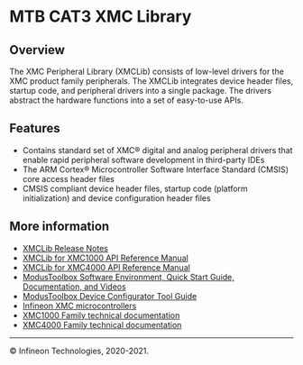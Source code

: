 # MTB CAT3 XMC Library

## Overview

The XMC Peripheral Library (XMCLib) consists of low-level drivers for the XMC product family peripherals.
The XMCLib integrates device header files, startup code, and
peripheral drivers into a single package. The drivers abstract the hardware functions into a set of
easy-to-use APIs.

## Features

* Contains standard set of XMC® digital and analog peripheral drivers that enable rapid peripheral software development in third-party IDEs
* The ARM Cortex® Microcontroller Software Interface Standard (CMSIS) core access header files
* CMSIS compliant device header files, startup code (platform initialization) and device configuration header files

## More information

* [XMCLib Release Notes](./RELEASE.md)
* [XMCLib for XMC1000 API Reference Manual](https://cypresssemiconductorco.github.io/mtb-xmclib-cat3/xmc1_api_reference_manual/html/index.html)
* [XMCLib for XMC4000 API Reference Manual](https://cypresssemiconductorco.github.io/mtb-xmclib-cat3/xmc4_api_reference_manual/html/index.html)
* [ModusToolbox Software Environment, Quick Start Guide, Documentation, and Videos](https://www.cypress.com/products/modustoolbox-software-environment)
* [ModusToolbox Device Configurator Tool Guide](https://www.cypress.com/ModusToolboxDeviceConfig)
* [Infineon XMC microcontrollers](https://www.infineon.com/cms/en/product/microcontroller/32-bit-industrial-microcontroller-based-on-arm-cortex-m/)
* [XMC1000 Family technical documentation](https://www.infineon.com/cms/en/product/microcontroller/32-bit-industrial-microcontroller-based-on-arm-cortex-m/32-bit-xmc1000-industrial-microcontroller-arm-cortex-m0/#!documents)
* [XMC4000 Family technical documentation](https://www.infineon.com/cms/en/product/microcontroller/32-bit-industrial-microcontroller-based-on-arm-cortex-m/32-bit-xmc4000-industrial-microcontroller-arm-cortex-m4/#!documents)

---
© Infineon Technologies, 2020-2021.
